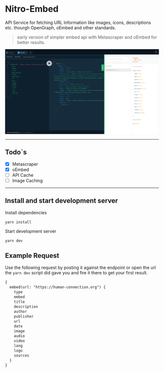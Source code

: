 # Nitro-Embed
API Service for fetching URL Information like images, icons, descriptions etc. thourgh OpenGraph, oEmbed and other standards.

> early version of simpler embed api with Metascraper and oEmbed for better results.

![API Screenshot](screenshot.png)

---

## Todo`s
- [x] Metascraper
- [x] oEmbed
- [ ] API Cache
- [ ] Image Caching

---

## Install and start development server

Install dependencies
```shell
yarn install
```

Start development server
```shell
yarn dev
```

## Example Request
Use the following request by posting it against the endpoint or open the url the `yarn dev` script did gave you and fire it there to get your first result.

```grapql
{
  embed(url: "https://human-connection.org") {
    type
    embed
    title
    description
    author
    publisher
    url
    date
    image
    audio
    video
    lang
    logo
    sources
  }
}
```
